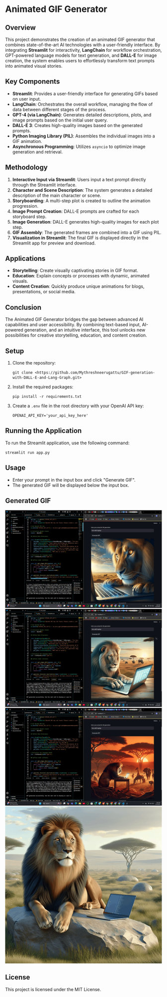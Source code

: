 # Animated GIF Generator

## Overview
This project demonstrates the creation of an animated GIF generator that combines state-of-the-art AI technologies with a user-friendly interface. By integrating **Streamlit** for interactivity, **LangChain** for workflow orchestration, GPT-powered language models for text generation, and **DALL-E** for image creation, the system enables users to effortlessly transform text prompts into animated visual stories.

## Key Components
- **Streamlit**: Provides a user-friendly interface for generating GIFs based on user input.
- **LangChain**: Orchestrates the overall workflow, managing the flow of data between different stages of the process.
- **GPT-4 (via LangChain)**: Generates detailed descriptions, plots, and image prompts based on the initial user query.
- **DALL-E 3**: Creates high-quality images based on the generated prompts.
- **Python Imaging Library (PIL)**: Assembles the individual images into a GIF animation.
- **Asynchronous Programming**: Utilizes `asyncio` to optimize image generation and retrieval.

## Methodology
1. **Interactive Input via Streamlit**: Users input a text prompt directly through the Streamlit interface.
2. **Character and Scene Description**: The system generates a detailed description of the main character or scene.
3. **Storyboarding**: A multi-step plot is created to outline the animation progression.
4. **Image Prompt Creation**: DALL-E prompts are crafted for each storyboard step.
5. **Image Generation**: DALL-E generates high-quality images for each plot step.
6. **GIF Assembly**: The generated frames are combined into a GIF using PIL.
7. **Visualization in Streamlit**: The final GIF is displayed directly in the Streamlit app for preview and download.

## Applications
- **Storytelling**: Create visually captivating stories in GIF format.
- **Education**: Explain concepts or processes with dynamic, animated visuals.
- **Content Creation**: Quickly produce unique animations for blogs, presentations, or social media.

## Conclusion
The Animated GIF Generator bridges the gap between advanced AI capabilities and user accessibility. By combining text-based input, AI-powered generation, and an intuitive interface, this tool unlocks new possibilities for creative storytelling, education, and content creation.


## Setup
1. Clone the repository:
   ```
   git clone <https://github.com/Mythreshneerugattu/GIF-generation-with-DALL-E-and-Lang-Graph.git>
   ```

2. Install the required packages:
   ```
   pip install -r requirements.txt
   ```

3. Create a `.env` file in the root directory with your OpenAI API key:
   ```
   OPENAI_API_KEY='your_api_key_here'
   ```

## Running the Application
To run the Streamlit application, use the following command:
```
streamlit run app.py
```

## Usage
- Enter your prompt in the input box and click "Generate GIF".
- The generated GIF will be displayed below the input box.

## Generated GIF

![Screenshot](Screenshot1.png)
![Screenshot](Screenshot2.png)
![Screenshot](Screenshot3.png)
![GIF Animation](generated_animation.gif)


## License
This project is licensed under the MIT License.
